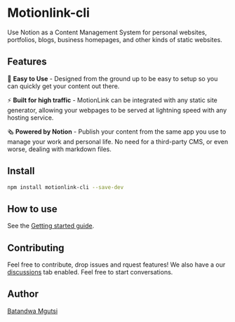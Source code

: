 # Motionlink-cli

Use Notion as a Content Management System for personal websites, portfolios, blogs, business homepages, and other kinds of static websites.

## Features

🎨 **Easy to Use** - Designed from the ground up to be easy to setup so you can quickly get your content out there.

⚡️ **Built for high traffic** - MotionLink can be integrated with any static site generator, allowing your webpages to be served at lightning speed with any hosting service.

🗞 **Powered by Notion** - Publish your content from the same app you use to manage your work and personal life. No need for a third-party CMS, or even worse, dealing with markdown files.

## Install

```bash
npm install motionlink-cli --save-dev
```

## How to use

See the [Getting started guide](https://motionlink-docs.web.app/docs/Getting%20started).

## Contributing

Feel free to contribute, drop issues and rquest features! We also have a our [discussions](https://github.com/oreal-solutions/motionlink-cli/discussions) tab enabled. Feel free to start conversations.

## Author

[Batandwa Mgutsi](https://github.com/bats64mgutsi)

